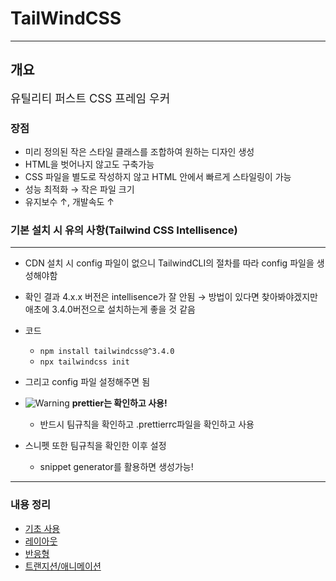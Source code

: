 # TailWindCSS

--- 

## 개요
<span style="font-size: 18px;">유틸리티 퍼스트 CSS 프레임 우커 </span>


### 장점
- 미리 정의된 작은 스타일 클래스를 조합하여 원하는 디자인 생성
- HTML을 벗어나지 않고도 구축가능
- CSS 파일을 별도로 작성하지 않고 HTML 안에서 빠르게 스타일링이 가능
- 성능 최적화 &rarr; 작은 파일 크기
- 유지보수 &uarr;, 개발속도 &uarr;



### 기본 설치 시 유의 사항(Tailwind CSS Intellisence)
---
- CDN 설치 시 config 파일이 없으니 TailwindCLI의 절차를 따라 config 파일을 생성해야함
- 확인 결과 4.x.x 버전은 intellisence가 잘 안됨 &rarr; 방법이 있다면 찾아봐야겠지만 애초에 3.4.0버전으로 설치하는게 좋을 것 같음
- 코드

   - ``` npm install tailwindcss@^3.4.0 ```
   - ``` npx tailwindcss init ```

- 그리고 config 파일 설정해주면 됨

- ![Warning](https://img.shields.io/badge/⚠️-Warning-red) <span style="font-weight:bold">prettier는 확인하고 사용!</span>
   - 반드시 팀규칙을 확인하고 .prettierrc파일을 확인하고 사용
- 스니펫 또한 팀규칙을 확인한 이후 설정
  - snippet generator를 활용하면 생성가능!

---

### 내용 정리

- [기초 사용](01_tailwind-basic/기초.md)
- [레이아웃](02_layout/레이아웃.md)
- [반응형](03_responsive/반응형.md)
- [트랜지션/애니메이션](04_transition-animation/트랜지션-애니메이션.md)
